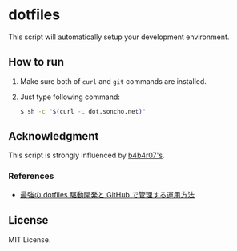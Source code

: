 # dotfiles

This script will automatically setup your development environment.

## How to run

1. Make sure both of `curl` and `git` commands are installed.

1. Just type following command:

    ```sh
    $ sh -c "$(curl -L dot.soncho.net)"
    ```

## Acknowledgment

This script is strongly influenced by [b4b4r07's](https://github.com/b4b4r07/dotfiles).

### References

- [最強の dotfiles 駆動開発と GitHub で管理する運用方法](https://qiita.com/b4b4r07/items/b70178e021bef12cd4a2)

## License

MIT License.
